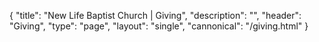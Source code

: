 {
	"title": "New Life Baptist Church | Giving",
	"description": "",
	"header": "Giving",
	"type": "page",
	"layout": "single",
	"cannonical": "/giving.html"
}
<section>
	<div class="container">
		<div class="row">
			<div class="col-md-12">
				<p></p>
			</div>
		</div>
	</div>
</section>